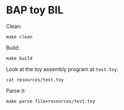 # BAP toy BIL

Clean:

    make clean

Build:

    make build

Look at the toy assembly program at `test.toy`:

    cat resources/test.toy 

Parse it:

    make parse file=resources/test.toy


